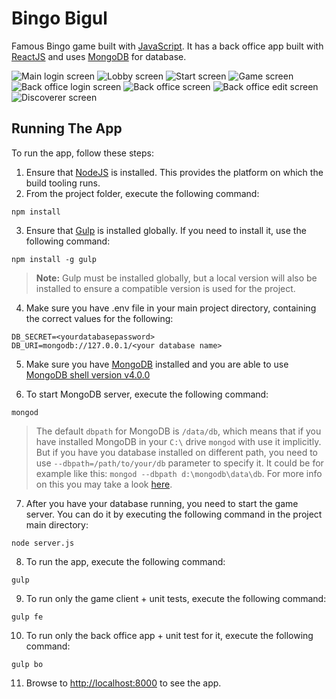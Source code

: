 # Bingo Bigul
Famous Bingo game built with [JavaScript](https://www.javascript.com/). It has a back office app built with [ReactJS](https://reactjs.org/) and uses [MongoDB](https://www.mongodb.com/) for database.

![Main login screen](https://github.com/mihailgaberov/bingo/blob/master/screenshots/main-login-screen.png)
![Lobby screen](https://github.com/mihailgaberov/bingo/blob/master/screenshots/lobby-screen.png)
![Start screen](https://github.com/mihailgaberov/bingo/blob/master/screenshots/start-screen.png)
![Game screen](https://github.com/mihailgaberov/bingo/blob/master/screenshots/game-screen.png)
![Back office login screen](https://github.com/mihailgaberov/bingo/blob/master/screenshots/back-office-login-screen.png)
![Back office screen](https://github.com/mihailgaberov/bingo/blob/master/screenshots/back-office-screen.png)
![Back office edit screen](https://github.com/mihailgaberov/bingo/blob/master/screenshots/back-office-edit-screen.png)
![Discoverer screen](https://github.com/mihailgaberov/bingo/blob/master/screenshots/discoverer-screen.png)

## Running The App

To run the app, follow these steps:

1. Ensure that [NodeJS](http://nodejs.org/) is installed. This provides the platform on which the build tooling runs.
2. From the project folder, execute the following command:

  ```shell
  npm install
  ```
3. Ensure that [Gulp](http://gulpjs.com/) is installed globally. If you need to install it, use the following command:

  ```shell
  npm install -g gulp
  ```
  > **Note:** Gulp must be installed globally, but a local version will also be installed to ensure a compatible version is used for the project.

4. Make sure you have .env file in your main project directory, containing the correct values for the following:

```dotenv
DB_SECRET=<yourdatabasepassword>
DB_URI=mongodb://127.0.0.1/<your database name>
```

5. Make sure you have [MongoDB](https://www.mongodb.com/download-center/community) installed and you are able to use [MongoDB shell version v4.0.0](https://docs.mongodb.com/manual/mongo/index.html)

6. To start MongoDB server, execute the following command:

```
mongod
```

> The default `dbpath` for MongoDB is `/data/db`, which means that if you have installed MongoDB in your `C:\` drive `mongod` with use it implicitly. But if you have you database installed on different path, you need to use `--dbpath=/path/to/your/db` parameter to specify it. It could be for example like this: `mongod --dbpath d:\mongodb\data\db`. For more info on this you may take a look [here](https://docs.mongodb.com/manual/reference/configuration-options/).

7. After you have your database running, you need to start the game server. You can do it by executing the following command in the project main directory:

  ```shell
  node server.js
  ```

8. To run the app, execute the following command:

  ```shell
  gulp
  ```
  
9. To run only the game client + unit tests, execute the following command:

  ```shell
  gulp fe
  ```
  
10. To run only the back office app + unit test for it, execute the following command:

  ```shell
  gulp bo
  ```

11. Browse to [http://localhost:8000](http://localhost:8000) to see the app.
